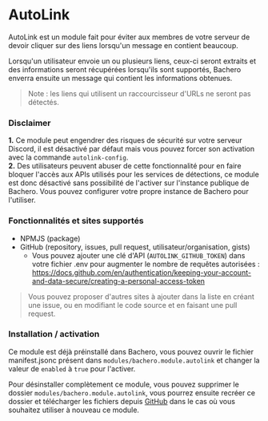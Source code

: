 # AutoLink

AutoLink est un module fait pour éviter aux membres de votre serveur de devoir cliquer sur des liens lorsqu'un message en contient beaucoup.

Lorsqu'un utilisateur envoie un ou plusieurs liens, ceux-ci seront extraits et des informations seront récupérées lorsqu'ils sont supportés, Bachero enverra ensuite un message qui contient les informations obtenues.

> Note : les liens qui utilisent un raccourcisseur d'URLs ne seront pas détectés.

### Disclaimer

**1.** Ce module peut engendrer des risques de sécurité sur votre serveur Discord, il est désactivé par défaut mais vous pouvez forcer son activation avec la commande `autolink-config`.  
**2.** Des utilisateurs peuvent abuser de cette fonctionnalité pour en faire bloquer l'accès aux APIs utilisés pour les services de détections, ce module est donc désactivé sans possibilité de l'activer sur l'instance publique de Bachero. Vous pouvez configurer votre propre instance de Bachero pour l'utiliser.

### Fonctionnalités et sites supportés

* NPMJS (package)
* GitHub (repository, issues, pull request, utilisateur/organisation, gists)
	* Vous pouvez ajouter une clé d'API (`AUTOLINK_GITHUB_TOKEN`) dans votre fichier .env pour augmenter le nombre de requêtes autorisées : https://docs.github.com/en/authentication/keeping-your-account-and-data-secure/creating-a-personal-access-token

> Vous pouvez proposer d'autres sites à ajouter dans la liste en créant une issue, ou en modifiant le code source et en faisant une pull request.

### Installation / activation

Ce module est déjà préinstallé dans Bachero, vous pouvez ouvrir le fichier manifest.jsonc présent dans `modules/bachero.module.autolink` et changer la valeur de `enabled` à `true` pour l'activer.

Pour désinstaller complètement ce module, vous pouvez supprimer le dossier `modules/bachero.module.autolink`, vous pourrez ensuite recréer ce dossier et télécharger les fichiers depuis [GitHub](https://github.com/bacherobot/bot/tree/master/modules/bachero.module.autolink) dans le cas où vous souhaitez utiliser à nouveau ce module.